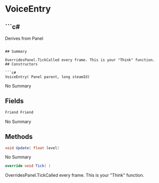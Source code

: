 # VoiceEntry

## ```c#
Derives from Panel
```

## Summary

OverridesPanel.TickCalled every frame. This is your "Think" function.
## Constructors

```c#
VoiceEntry( Panel parent, long steamId) 
```
No Summary
## Fields

```c#
Friend Friend
```
No Summary
## Methods

```c#
void Update( float level) 
```
No Summary
```c#
override void Tick( ) 
```
OverridesPanel.TickCalled every frame. This is your "Think" function.
